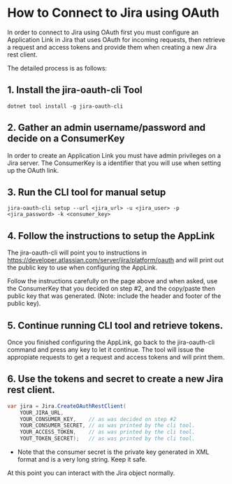 # How to Connect to Jira using OAuth

In order to connect to Jira using OAuth first you must configure an Application Link in Jira that uses OAuth for incoming requests, then retrieve a request and access tokens and provide them when creating a new Jira rest client. 

The detailed process is as follows:

## 1. Install the jira-oauth-cli Tool

```
dotnet tool install -g jira-oauth-cli
```

## 2. Gather an admin username/password and decide on a ConsumerKey

In order to create an Application Link you must have admin privileges on a Jira server. The ConsumerKey is a identifier that you will use when setting up the OAuth link.

## 3. Run the CLI tool for manual setup

```
jira-oauth-cli setup --url <jira_url> -u <jira_user> -p <jira_password> -k <consumer_key>
```

## 4. Follow the instructions to setup the AppLink

The jira-oauth-cli will point you to instructions in https://developer.atlassian.com/server/jira/platform/oauth and will print out the public key to use when configuring the AppLink.

Follow the instructions carefully on the page above and when asked, use the ConsumerKey that you decided on step #2, and the copy/paste then public key that was generated. (Note: include the header and footer of the public key).

## 5. Continue running CLI tool and retrieve tokens.

Once you finished configuring the AppLink, go back to the jira-oauth-cli command and press any key to let it continue. The tool will issue the appropiate requests to get a request and access tokens and will print them.

## 6. Use the tokens and secret to create a new Jira rest client.

```csharp
var jira = Jira.CreateOAuthRestClient(
    YOUR_JIRA_URL,
    YOUR_CONSUMER_KEY,    // as was decided on step #2    
    YOUR_CONSUMER_SECRET, // as was printed by the cli tool.
    YOUR_ACCESS_TOKEN,    // as was printed by the cli tool.
    YOUT_TOKEN_SECRET);   // as was printed by the cli tool.
```

* Note that the consumer secret is the private key generated in XML format and is a very long string. Keep it safe.

At this point you can interact with the Jira object normally.
